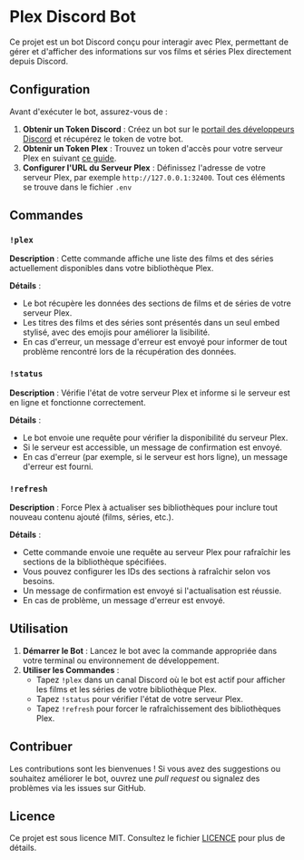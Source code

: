 # Plex Discord Bot

Ce projet est un bot Discord conçu pour interagir avec Plex, permettant de gérer et d'afficher des informations sur vos films et séries Plex directement depuis Discord.

## Configuration

Avant d'exécuter le bot, assurez-vous de :

1. **Obtenir un Token Discord** : Créez un bot sur le [portail des développeurs Discord](https://discord.com/developers/applications) et récupérez le token de votre bot.
2. **Obtenir un Token Plex** : Trouvez un token d'accès pour votre serveur Plex en suivant [ce guide](https://support.plex.tv/articles/204059436-finding-an-authentication-token-x-plex-token/).
3. **Configurer l'URL du Serveur Plex** : Définissez l'adresse de votre serveur Plex, par exemple `http://127.0.0.1:32400`.
   Tout ces éléments se trouve dans le fichier `.env`

## Commandes

### `!plex`

**Description** : Cette commande affiche une liste des films et des séries actuellement disponibles dans votre bibliothèque Plex.

**Détails** :
- Le bot récupère les données des sections de films et de séries de votre serveur Plex.
- Les titres des films et des séries sont présentés dans un seul embed stylisé, avec des emojis pour améliorer la lisibilité.
- En cas d'erreur, un message d'erreur est envoyé pour informer de tout problème rencontré lors de la récupération des données.

### `!status`

**Description** : Vérifie l'état de votre serveur Plex et informe si le serveur est en ligne et fonctionne correctement.

**Détails** :
- Le bot envoie une requête pour vérifier la disponibilité du serveur Plex.
- Si le serveur est accessible, un message de confirmation est envoyé.
- En cas d'erreur (par exemple, si le serveur est hors ligne), un message d'erreur est fourni.

### `!refresh`

**Description** : Force Plex à actualiser ses bibliothèques pour inclure tout nouveau contenu ajouté (films, séries, etc.).

**Détails** :
- Cette commande envoie une requête au serveur Plex pour rafraîchir les sections de la bibliothèque spécifiées.
- Vous pouvez configurer les IDs des sections à rafraîchir selon vos besoins.
- Un message de confirmation est envoyé si l'actualisation est réussie.
- En cas de problème, un message d'erreur est envoyé.

## Utilisation

1. **Démarrer le Bot** : Lancez le bot avec la commande appropriée dans votre terminal ou environnement de développement.
2. **Utiliser les Commandes** :
   - Tapez `!plex` dans un canal Discord où le bot est actif pour afficher les films et les séries de votre bibliothèque Plex.
   - Tapez `!status` pour vérifier l'état de votre serveur Plex.
   - Tapez `!refresh` pour forcer le rafraîchissement des bibliothèques Plex.

## Contribuer

Les contributions sont les bienvenues ! Si vous avez des suggestions ou souhaitez améliorer le bot, ouvrez une *pull request* ou signalez des problèmes via les issues sur GitHub.

## Licence

Ce projet est sous licence MIT. Consultez le fichier [LICENCE](LICENCE) pour plus de détails.
